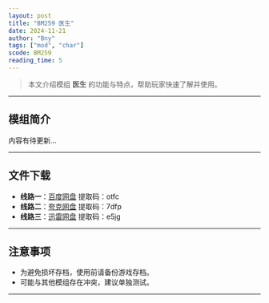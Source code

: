 ```yaml
---
layout: post
title: "BM259 医生"
date: 2024-11-21
author: "Bny"
tags: ["mod", "char"]
scode: BM259
reading_time: 5
---
```


> 本文介绍模组 **医生** 的功能与特点，帮助玩家快速了解并使用。

---

## 模组简介

内容有待更新...

---


## 文件下载
- **线路一**：[百度网盘](https://pan.baidu.com/s/1Qn1oohrzKHO2CE9rtULGuQ?pwd=otfc)  提取码：otfc  
- **线路二**：[夸克网盘](https://pan.quark.cn/s/65e6540716e6?pwd=7dfp)  提取码：7dfp  
- **线路三**：[迅雷网盘](https://pan.xunlei.com/s/VOCCbQxgXdAt6kK_zGb_uJdRA1?pwd=e5jg)  提取码：e5jg  

---

## 注意事项
- 为避免损坏存档，使用前请备份游戏存档。
- 可能与其他模组存在冲突，建议单独测试。

---

